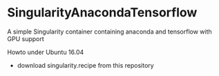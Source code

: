 # SingularityAnacondaTensorflow

A simple Singularity container containing anaconda and tensorflow with GPU support 

Howto under Ubuntu 16.04

* download singularity.recipe from this repository

